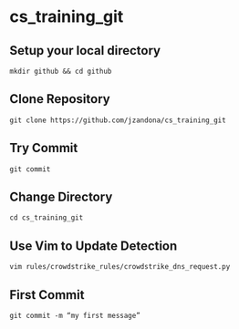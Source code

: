 # cs_training_git

## Setup your local directory
`mkdir github && cd github`

## Clone Repository
`git clone https://github.com/jzandona/cs_training_git`

## Try Commit
`git commit`

## Change Directory
`cd cs_training_git` 

## Use Vim to Update Detection
`vim rules/crowdstrike_rules/crowdstrike_dns_request.py`

## First Commit 
`git commit -m “my first message”`


